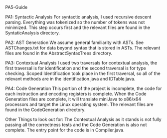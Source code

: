 PA5-Guide

PA1: Syntactic Analysis
For syntactic analysis, I used recursive descent parsing. Everything was tokenized so the number of tokens was not minimized. This step occurs first and the relevant files are found in the SyntaticAnalysis directory.

PA2: AST Generation
 We assume general familiarity with ASTs. See ASTChanges.txt for data beyond syntax that is stored in ASTs. The relevant files are found in the AbstractSyntaxTrees directory.
 
PA3: Contextual Analysis
I used two traversals for contextual analysis, the first traversal is for identification and the second traversal is for type checking. Scoped Identification took place in the first traversal, so all of the relevant methods are in the identification.java and IDTable.java.

PA4: Code Generation
This portion of the project is incomplete, the code for each instruction and encoding registers is complete. When the Code Generation files are complete, it will translate miniJava to x86/x64 processors and target the Linux operating system. The relevant files are found in the CodeGeneration directory.

Other Things to look out for:
The Contextual Analysis as it stands is not fully passing all the correctness tests and the Code Generation is also not complete. The entry point for the code is in Compiler.java.
